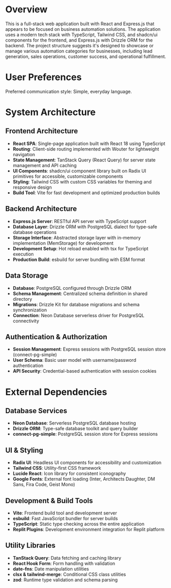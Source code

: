 # Overview

This is a full-stack web application built with React and Express.js that appears to be focused on business automation solutions. The application uses a modern tech stack with TypeScript, Tailwind CSS, and shadcn/ui components for the frontend, and Express.js with Drizzle ORM for the backend. The project structure suggests it's designed to showcase or manage various automation categories for businesses, including lead generation, sales operations, customer success, and operational fulfillment.

# User Preferences

Preferred communication style: Simple, everyday language.

# System Architecture

## Frontend Architecture
- **React SPA**: Single-page application built with React 18 using TypeScript
- **Routing**: Client-side routing implemented with Wouter for lightweight navigation
- **State Management**: TanStack Query (React Query) for server state management and API caching
- **UI Components**: shadcn/ui component library built on Radix UI primitives for accessible, customizable components
- **Styling**: Tailwind CSS with custom CSS variables for theming and responsive design
- **Build Tool**: Vite for fast development and optimized production builds

## Backend Architecture
- **Express.js Server**: RESTful API server with TypeScript support
- **Database Layer**: Drizzle ORM with PostgreSQL dialect for type-safe database operations
- **Storage Interface**: Abstracted storage layer with in-memory implementation (MemStorage) for development
- **Development Setup**: Hot reload enabled with tsx for TypeScript execution
- **Production Build**: esbuild for server bundling with ESM format

## Data Storage
- **Database**: PostgreSQL configured through Drizzle ORM
- **Schema Management**: Centralized schema definition in shared directory
- **Migrations**: Drizzle Kit for database migrations and schema synchronization
- **Connection**: Neon Database serverless driver for PostgreSQL connectivity

## Authentication & Authorization
- **Session Management**: Express sessions with PostgreSQL session store (connect-pg-simple)
- **User Schema**: Basic user model with username/password authentication
- **API Security**: Credential-based authentication with session cookies

# External Dependencies

## Database Services
- **Neon Database**: Serverless PostgreSQL database hosting
- **Drizzle ORM**: Type-safe database toolkit and query builder
- **connect-pg-simple**: PostgreSQL session store for Express sessions

## UI & Styling
- **Radix UI**: Headless UI components for accessibility and customization
- **Tailwind CSS**: Utility-first CSS framework
- **Lucide React**: Icon library for consistent iconography
- **Google Fonts**: External font loading (Inter, Architects Daughter, DM Sans, Fira Code, Geist Mono)

## Development & Build Tools
- **Vite**: Frontend build tool and development server
- **esbuild**: Fast JavaScript bundler for server builds
- **TypeScript**: Static type checking across the entire application
- **Replit Plugins**: Development environment integration for Replit platform

## Utility Libraries
- **TanStack Query**: Data fetching and caching library
- **React Hook Form**: Form handling with validation
- **date-fns**: Date manipulation utilities
- **clsx & tailwind-merge**: Conditional CSS class utilities
- **zod**: Runtime type validation and schema parsing